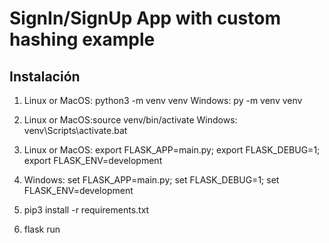 # SignIn/SignUp App with custom hashing example

## Instalación

1. Linux or MacOS: python3 -m venv venv
   Windows: py -m venv venv 
   
2. Linux or MacOS:source venv/bin/activate
   Windows: venv\Scripts\activate.bat

3. Linux or MacOS: 
   export FLASK_APP=main.py;
   export FLASK_DEBUG=1;
   export FLASK_ENV=development
   
4. Windows:
   set FLASK_APP=main.py;
   set FLASK_DEBUG=1;
   set FLASK_ENV=development
   
5. pip3 install -r requirements.txt

6. flask run
